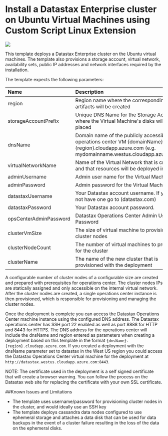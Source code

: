 # Install a Datastax Enterprise cluster on Ubuntu Virtual Machines using Custom Script Linux Extension

<a href="https://portal.azure.com/#create/Microsoft.Template/uri/https%3A%2F%2Fraw.githubusercontent.com%2FAzure%2Fazure-quickstart-templates%2Fmaster%2Fdatastax-enterprise%2Fazuredeploy.json" target="_blank">
    <img src="http://azuredeploy.net/deploybutton.png"/>
</a>

This template deploys a Datastax Enterprise cluster on the Ubuntu virtual machines. The template also provisions a storage account, virtual network, availability sets, public IP addresses and network interfaces required by the installation.

The template expects the following parameters:

| Name   | Description    |
|:--- |:---|
| region | Region name where the corresponding Azure artifacts will be created |
| storageAccountPrefix  | Unique DNS Name for the Storage Account where the Virtual Machine's disks will be placed|
| dnsName | Domain name of the publicly accessible operations center VM {domainName}.{region}.cloudapp.azure.com (e.g. mydomainname.westus.cloudapp.azure.com) |
| virtualNetworkName | Name of the Virtual Network that is created and that resources will be deployed in to |
| adminUsername  | Admin user name for the Virtual Machines  |
| adminPassword  | Admin password for the Virtual Machine  |
| datastaxUsername | Your Datastax account username.  If you do not have one go to (datastax.com) |
| datastaxPassword | Your Datastax account password. |
| opsCenterAdminPassword | Datastax Operations Center Admin User Password |
| clusterVmSize | The size of virtual machine to provision as cluster nodes |
| clusterNodeCount | The number of virtual machines to provision for the cluster |
| clusterName | The name of the new cluster that is provisioned with the deployment |

A configurable number of cluster nodes of a configurable size are created and prepared with prerequisites for operations center. The cluster nodes IPs are statically assigned and only accessible on the internal virtual network.  After the cluster nodes are created, a single operations center instance is then provisioned, which is responsible for provisioning and managing the cluster nodes.

Once the deployment is complete you can access the Datastax Operations Center machine instance using the configured DNS address.   The Datastax operations center has SSH port 22 enabled as well as port 8888 for HTTP and 8443 for HTTPS.  The DNS address for the operations center will include the dnsName and region entered as parameters when creating a deployment based on this template in the format `{dnsName}.{region}.cloudapp.azure.com`. If you created a deployment with the dnsName parameter set to datastax in the West US region you could access the Datastax Operations Center virtual machine for the deployment at `http://datastax.westus.cloudapp.azure.com:8443`.

NOTE: The certificate used in the deployment is a self signed certificate that will create a browser warning.  You can follow the process on the Datastax web site for replacing the certificate with your own SSL certificate.

##Known Issues and Limitations
- The template uses username/password for provisioning cluster nodes in the cluster, and would ideally use an SSH key
- The template deploys cassandra data nodes configured to use ephemeral storage and attaches a data disk that can be used for data backups in the event of a cluster failure resulting in the loss of the data on the ephemeral disks.
